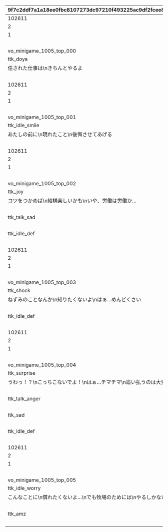 |9f7c2ddf7a1a18ee0fbc8107273dc97210f493225ac9df2fcee856fa32e5b8c2|92fdb5892460c2dc21332556ef87a3d5a55a19f5b7e5e6eae5eb4b1750b6a83a|c65fe84f61d18aa75a48b65c8d0778aec4605e53943c797ff7f1f3f9651ca962|3d6d5ccade154f3de797ea9455df8bdff6caac15f385fc85447b9dfc1c2a594c|0952f994c48364d419c3530e28be21a39583d9a3508a81f476ff60ba49e9be80|b3407d804d0814a5cc35135bc1d005bd8e40374e877d96c0d87716b2f0337aa9|d0285e768da81b1ede6ccc4cb45d352e3da22157617fb86bd9e11cc5b39457b5|56ed5000cd1004e0f4524a49a213d4e9dd63e4f4d821bc6eef9d116b55f6ab8d|79fe7a128d0659ac3be98b28d327359c31509a29812ab01e4fe86f4d3f219e10|18cbd3089a3ab7c58e13fddcfc6b11d3e9d351236b8ef5cba05fb5db8d0d5a07|fba147564327803ead2c241f1c4198760a07dbb1f5610f2302e7d7a6cfff068a|
| --- | --- | --- | --- | --- | --- | --- | --- | --- | --- | --- |
|102611|5|-120|1|1|850|ttk_idle_def|100|1|1010001|1|
|2|31|1|2||0||0|1|1010002|1|
|1|31|1|1||-80||-120|1|1010003|1|
||93||1|||||1|1010004||
|vo_minigame_1005_top_000|21||vo_minigame_1005||0||0|1|1010005||
|ttk_doya|3|1|102611|0.3|0||ttk_idle_doya|1|1010006|0.3|
|任された仕事は\nきちんとやるよ|11||102611|0|8|||1|1010007|0|
||91||0|||||1|1010008||
|102611|5|-120|1|1|850|ttk_idle_def|100|2|1020001|1|
|2|31|1|2||0||0|2|1020002|1|
|1|31|1|1||-80||-120|2|1020003|1|
||93||1|||||2|1020004||
|vo_minigame_1005_top_001|21||vo_minigame_1005||0||0|2|1020005||
|ttk_idle_smile|3|1|102611|0.3|0||ttk_idle_def|2|1020006|0.3|
|あたしの前に\n現れたこと\n後悔させてあげる|11||102611|0|8|||2|1020007|0|
||91||0|||||2|1020008||
|102611|5|-120|1|1|850|ttk_idle_def|100|3|1030001|1|
|2|31|1|2||0||0|3|1030002|1|
|1|31|1|1||-80||-120|3|1030003|1|
||93||1|||||3|1030004||
|vo_minigame_1005_top_002|21||vo_minigame_1005||0||0|3|1030005||
|ttk_joy|3|1|102611|0.3|0||ttk_idle_joy|3|1030006|0.1|
|コツをつかめば\n結構楽しいかも\nいや、労働は労働か…|11||102611|0|8|||3|1030007|0|
||93||2.2|||||3|1030008||
|ttk_talk_sad|3||102611|0.3|1|||3|1030009|0.3|
||93||3|||||3|1030010||
|ttk_idle_def|3||102611|0.3|1|||3|1030011|0.3|
||91||0|||||3|1030012||
|102611|5|-120|1|1|850|ttk_idle_def|100|4|1040001|1|
|2|31|1|2||0||0|4|1040002|1|
|1|31|1|1||-80||-120|4|1040003|1|
||93||1|||||4|1040004||
|vo_minigame_1005_top_003|21||vo_minigame_1005||0||0|4|1040005||
|ttk_shock|3|1|102611|0.3|0||ttk_idle_shock|4|1040006|0.3|
|ねずみのことなんか\n知りたくないよ\nはぁ…めんどくさい|11||102611|0|8|||4|1040007|0|
||93||5|||||4|1040008||
|ttk_idle_def|3||102611|0.3|1|||4|1040009|0.3|
||93||0.7|||||4|1040010||
|102611|5|-120|1|1|850|ttk_idle_def|100|5|1050001|1|
|2|31|1|2||0||0|5|1050002|1|
|1|31|1|1||-80||-120|5|1050003|1|
||93||1|||||5|1050004||
|vo_minigame_1005_top_004|21||vo_minigame_1005||0||0|5|1050005||
|ttk_surprise|3||102611|0.3|0|||5|1050006|0.3|
|うわっ！？\nこっちこないでよ！\nはぁ…チマチマ\n追い払うのは大変だ…|11||102611|0|8|||5|1050007|0|
||93||0.9|||||5|1050008||
|ttk_talk_anger|3||102611|0.3|1|||5|1050009|0.3|
||93||0.8|||||5|1050010||
|ttk_sad|3|1|102611|0.3|0||ttk_talk_sad|5|1050011|0.3|
||93||5|||||5|1050012||
|ttk_idle_def|3||102611|0.3|1|||5|1050013|0.3|
||91||0|||||5|1050014||
|102611|5|-120|1|1|850|ttk_idle_def|100|6|1060001|1|
|2|31|1|2||0||0|6|1060002|1|
|1|31|1|1||-80||-120|6|1060003|1|
||93||1|||||6|1060004||
|vo_minigame_1005_top_005|21||vo_minigame_1005||0||0|6|1060005||
|ttk_idle_worry|3||102611|0.3|1|||6|1060006|0.3|
|こんなことに\n慣れたくないよ…\nでも牧場のためには\nやるしかないか|11||102611|0|8|||6|1060007|0|
||93||7|||||6|1060008||
|ttk_amz|3|1|102611|0.3|0||ttk_idle_def|6|1060009|0.3|
||91||0|||||6|1060010||